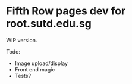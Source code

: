 # Fifth Row pages dev for root.sutd.edu.sg

WIP version.

Todo:
- Image upload/display
- Front end magic
- Tests?